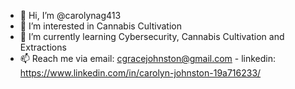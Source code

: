 - 👋 Hi, I’m @carolynag413
- 👀 I’m interested in Cannabis Cultivation
- 🌱 I’m currently learning Cybersecurity, Cannabis Cultivation and Extractions
- 📫 Reach me via email: cgracejohnston@gmail.com - linkedin: https://www.linkedin.com/in/carolyn-johnston-19a716233/

<!---
carolynag413/carolynag413 is a ✨ special ✨ repository because its `README.md` (this file) appears on your GitHub profile.
You can click the Preview link to take a look at your changes.
--->
